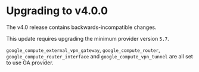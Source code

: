 # Upgrading to v4.0.0

The v4.0 release contains backwards-incompatible changes.

This update requires upgrading the minimum provider version `5.7`.

`google_compute_external_vpn_gateway`, `google_compute_router`, `google_compute_router_interface` and `google_compute_vpn_tunnel` are all set to use GA provider.
